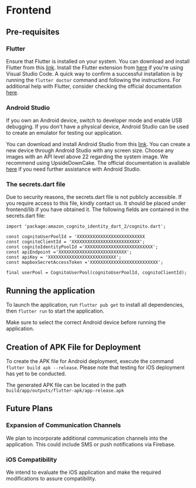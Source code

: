 # Frontend

## Pre-requisites

### Flutter

Ensure that Flutter is installed on your system. You can download and install Flutter from
this [link](https://docs.flutter.dev/get-started/install). Install the
Flutter extension from [here](https://docs.flutter.dev/tools/vs-code) if you're using Visual Studio Code. A quick way to
confirm a successful installation is by
running the `flutter doctor` command and following the instructions. For additional help with Flutter, consider checking
the official documentation [here](https://docs.flutter.dev/).

### Android Studio

If you own an Android device, switch to developer mode and enable USB debugging. If you don't have a physical device,
Android Studio can be used to create an emulator for testing our application.

You can download and install Android Studio from this [link](https://developer.android.com/studio). You can create a new
device through Android Studio with any
screen size. Choose any images with an API level above 22 regarding the system image. We recommend using UpsideDownCake.
The official documentation is available [here](https://developer.android.com/studio/intro) if you need further
assistance with Android Studio.

### The secrets.dart file

Due to security reasons, the secrets.dart file is not publicly accessible. If you require access to this file, kindly
contact us. It should be placed under frontend/lib if you have obtained it. The following fields are contained in the
secrets.dart file:

```agsl
import 'package:amazon_cognito_identity_dart_2/cognito.dart';

const cognitoUserPoolId = 'XXXXXXXXXXXXXXXXXXXXXXXXXX
const cognitoClientId = 'XXXXXXXXXXXXXXXXXXXXXXXXXX';
const cognitoIdentityPoolId ='XXXXXXXXXXXXXXXXXXXXXXXXXX';
const apiEndpoint ='XXXXXXXXXXXXXXXXXXXXXXXXXX';
const apiKey = 'XXXXXXXXXXXXXXXXXXXXXXXXXX';
const mapboxSecretAccessToken ='XXXXXXXXXXXXXXXXXXXXXXXXXX';

final userPool = CognitoUserPool(cognitoUserPoolId, cognitoClientId);
```

## Running the application

To launch the application, run `flutter pub get` to install all dependencies, then `flutter run` to start the
application.

Make sure to select the correct Android device before running the application.

## Creation of APK File for Deployment

To create the APK file for Android deployment, execute the command `flutter build apk --release`. Please note that
testing for iOS deployment has yet to be conducted.

The generated APK file can be located in the path `build/app/outputs/flutter-apk/app-release.apk`

## Future Plans

### Expansion of Communication Channels

We plan to incorporate additional communication channels into the application. This could include SMS or push
notifications via Firebase.

### iOS Compatibility

We intend to evaluate the iOS application and make the required modifications to assure compatibility.
